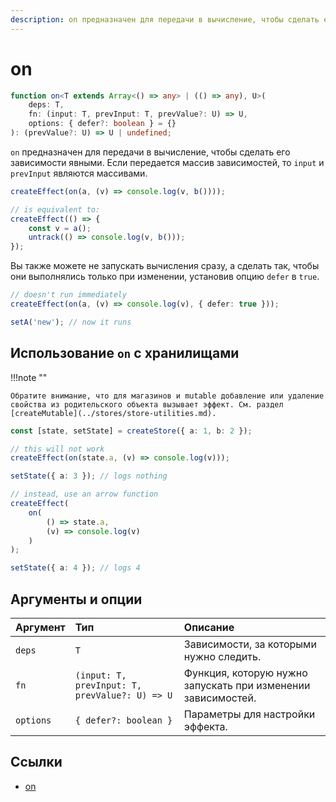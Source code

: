 ```yaml
---
description: on предназначен для передачи в вычисление, чтобы сделать его зависимости явными
---
```


# on

```ts
function on<T extends Array<() => any> | (() => any), U>(
    deps: T,
    fn: (input: T, prevInput: T, prevValue?: U) => U,
    options: { defer?: boolean } = {}
): (prevValue?: U) => U | undefined;
```

`on` предназначен для передачи в вычисление, чтобы сделать его зависимости явными. Если передается массив зависимостей, то `input` и `prevInput` являются массивами.

```ts
createEffect(on(a, (v) => console.log(v, b())));

// is equivalent to:
createEffect(() => {
    const v = a();
    untrack(() => console.log(v, b()));
});
```

Вы также можете не запускать вычисления сразу, а сделать так, чтобы они выполнялись только при изменении, установив опцию `defer` в `true`.

```ts
// doesn't run immediately
createEffect(on(a, (v) => console.log(v), { defer: true }));

setA('new'); // now it runs
```

## Использование `on` с хранилищами

!!!note ""

    Обратите внимание, что для магазинов и mutable добавление или удаление свойства из родительского объекта вызывает эффект. См. раздел [createMutable](../stores/store-utilities.md).

```ts
const [state, setState] = createStore({ a: 1, b: 2 });

// this will not work
createEffect(on(state.a, (v) => console.log(v)));

setState({ a: 3 }); // logs nothing

// instead, use an arrow function
createEffect(
    on(
        () => state.a,
        (v) => console.log(v)
    )
);

setState({ a: 4 }); // logs 4
```

## Аргументы и опции

| Аргумент  | Тип                                            | Описание                                                     |
| :-------- | :--------------------------------------------- | :----------------------------------------------------------- |
| `deps`    | `T`                                            | Зависимости, за которыми нужно следить.                      |
| `fn`      | `(input: T, prevInput: T, prevValue?: U) => U` | Функция, которую нужно запускать при изменении зависимостей. |
| `options` | `{ defer?: boolean }`                          | Параметры для настройки эффекта.                             |

## Ссылки

-   [on](https://docs.solidjs.com/references/api-reference/reactive-utilities/on)
